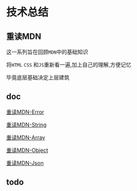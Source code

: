  
 # 技术总结

## 重读MDN

这一系列旨在回顾`MDN`中的基础知识

将`HTML` `CSS` 和`JS`重新看一遍,加上自己的理解,方便记忆

毕竟底层基础决定上层建筑

## doc


[重读MDN-Error](./error/)

[重读MDN-String](./string/)

[重读MDN-Array](./array/)

[重读MDN-Object](./object/)

[重读MDN-Json](./json/)



## todo
